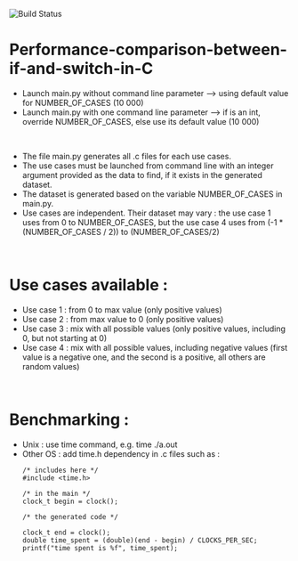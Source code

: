 ![Build Status](https://github.com/MaximeB5/Performance-comparison-between-if-and-switch-in-C/actions/workflows/python-app.yml/badge.svg)

# Performance-comparison-between-if-and-switch-in-C

- Launch main.py without command line parameter --> using default value for NUMBER_OF_CASES (10 000)
- Launch main.py with one command line parameter --> if is an int, override NUMBER_OF_CASES, else use its default value (10 000)
<br />

- The file main.py generates all .c files for each use cases.
- The use cases must be launched from command line with an integer argument provided as the data to find, if it exists in the generated dataset.
- The dataset is generated based on the variable NUMBER_OF_CASES in main.py.
- Use cases are independent. Their dataset may vary : the use case 1 uses from 0 to NUMBER_OF_CASES, but the use case 4 uses from (-1 * (NUMBER_OF_CASES / 2)) to (NUMBER_OF_CASES/2)

<br />

# Use cases available :

- Use case 1 : from 0 to max value (only positive values)
- Use case 2 : from max value to 0 (only positive values)
- Use case 3 : mix with all possible values (only positive values, including 0, but not starting at 0)
- Use case 4 : mix with all possible values, including negative values (first value is a negative one, and the second is a positive, all others are random values)

<br />

# Benchmarking :

- Unix : use time command, e.g. time ./a.out
- Other OS : add time.h dependency in .c files such as :
  ```
  /* includes here */
  #include <time.h>

  /* in the main */
  clock_t begin = clock();
  
  /* the generated code */
  
  clock_t end = clock();
  double time_spent = (double)(end - begin) / CLOCKS_PER_SEC;
  printf("time spent is %f", time_spent);
  ```
